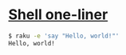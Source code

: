 [1]: https://rosettacode.org/wiki/Shell_one-liner

# [Shell one-liner][1]



```bash
$ raku -e 'say "Hello, world!"'
Hello, world!
```
